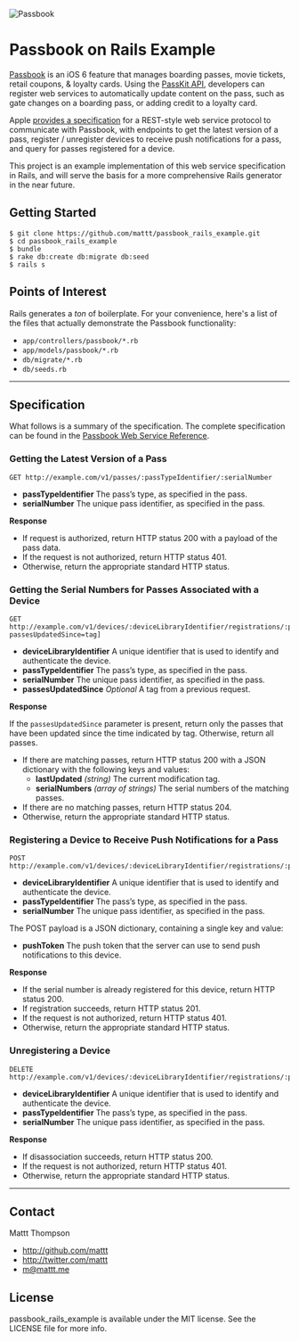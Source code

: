 ![Passbook](http://cl.ly/JPjc/title_passbook.png)

# Passbook on Rails Example

[Passbook](http://www.apple.com/ios/whats-new/#passbook) is an iOS 6 feature that manages boarding passes, movie tickets, retail coupons, & loyalty cards. Using the [PassKit API](https://developer.apple.com/library/prerelease/ios/#documentation/UserExperience/Reference/PassKit_Framework/_index.html), developers can register web services to automatically update content on the pass, such as gate changes on a boarding pass, or adding credit to a loyalty card.

Apple [provides a specification](https://developer.apple.com/library/prerelease/ios/#documentation/PassKit/Reference/PassKit_WebService/WebService.html) for a REST-style web service protocol to communicate with Passbook, with endpoints to get the latest version of a pass, register / unregister devices to receive push notifications for a pass, and query for passes registered for a device.

This project is an example implementation of this web service specification in Rails, and will serve the basis for a more comprehensive Rails generator in the near future.

## Getting Started

```
$ git clone https://github.com/mattt/passbook_rails_example.git
$ cd passbook_rails_example
$ bundle
$ rake db:create db:migrate db:seed
$ rails s
```

## Points of Interest

Rails generates a _ton_ of boilerplate. For your convenience, here's a list of the files that actually demonstrate the Passbook functionality:

- `app/controllers/passbook/*.rb` 
- `app/models/passbook/*.rb`
- `db/migrate/*.rb`
- `db/seeds.rb`

---

## Specification

What follows is a summary of the specification. The complete specification can be found in the [Passbook Web Service Reference](https://developer.apple.com/library/prerelease/ios/#documentation/PassKit/Reference/PassKit_WebService/WebService.html).

### Getting the Latest Version of a Pass

```
GET http://example.com/v1/passes/:passTypeIdentifier/:serialNumber
```

- **passTypeIdentifier** The pass’s type, as specified in the pass.
- **serialNumber** The unique pass identifier, as specified in the pass.

**Response**

- If request is authorized, return HTTP status 200 with a payload of the pass data.
- If the request is not authorized, return HTTP status 401.
- Otherwise, return the appropriate standard HTTP status.

### Getting the Serial Numbers for Passes Associated with a Device

```
GET http://example.com/v1/devices/:deviceLibraryIdentifier/registrations/:passTypeIdentifier[?passesUpdatedSince=tag]
```

- **deviceLibraryIdentifier** A unique identifier that is used to identify and authenticate the device.
- **passTypeIdentifier** The pass’s type, as specified in the pass.
- **serialNumber** The unique pass identifier, as specified in the pass.
- **passesUpdatedSince** _Optional_ A tag from a previous request. 

**Response**

If the `passesUpdatedSince` parameter is present, return only the passes that have been updated since the time indicated by tag. Otherwise, return all passes.

- If there are matching passes, return HTTP status 200 with a JSON dictionary with the following keys and values:
    - **lastUpdated** _(string)_ The current modification tag.
    - **serialNumbers** _(array of strings)_ The serial numbers of the matching passes.
- If there are no matching passes, return HTTP status 204.
- Otherwise, return the appropriate standard HTTP status.

### Registering a Device to Receive Push Notifications for a Pass

```
POST http://example.com/v1/devices/:deviceLibraryIdentifier/registrations/:passTypeIdentifier/:serialNumber
```

- **deviceLibraryIdentifier** A unique identifier that is used to identify and authenticate the device.
- **passTypeIdentifier** The pass’s type, as specified in the pass.
- **serialNumber** The unique pass identifier, as specified in the pass.

The POST payload is a JSON dictionary, containing a single key and value:

- **pushToken** The push token that the server can use to send push notifications to this device.

**Response**

- If the serial number is already registered for this device, return HTTP status 200.
- If registration succeeds, return HTTP status 201.
- If the request is not authorized, return HTTP status 401.
- Otherwise, return the appropriate standard HTTP status.

### Unregistering a Device

```
DELETE http://example.com/v1/devices/:deviceLibraryIdentifier/registrations/:passTypeIdentifier/:serialNumber
```

- **deviceLibraryIdentifier** A unique identifier that is used to identify and authenticate the device.
- **passTypeIdentifier** The pass’s type, as specified in the pass.
- **serialNumber** The unique pass identifier, as specified in the pass.

**Response**

- If disassociation succeeds, return HTTP status 200.
- If the request is not authorized, return HTTP status 401.
- Otherwise, return the appropriate standard HTTP status.

---

## Contact

Mattt Thompson

- http://github.com/mattt
- http://twitter.com/mattt
- m@mattt.me

## License

passbook_rails_example is available under the MIT license. See the LICENSE file for more info.


